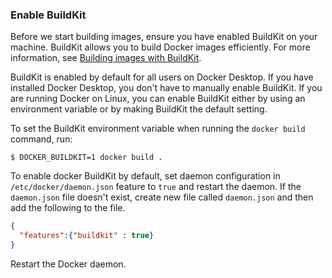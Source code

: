 <!-- This text will be included in Build images topic in the Get started guides -->

### Enable BuildKit

Before we start building images, ensure you have enabled BuildKit on your machine.
BuildKit allows you to build Docker images efficiently. For more information,
see [Building images with BuildKit](/develop/develop-images/build_enhancements/).

BuildKit is enabled by default for all users on Docker Desktop. If you have
installed Docker Desktop, you don't have to manually enable BuildKit. If you are
running Docker on Linux, you can enable BuildKit either by using an environment
variable or by making BuildKit the default setting.

To set the BuildKit environment variable when running the `docker build` command,
run:

```console
$ DOCKER_BUILDKIT=1 docker build .
```

To enable docker BuildKit by default, set daemon configuration in `/etc/docker/daemon.json` feature to `true` and restart the daemon.
If the `daemon.json` file doesn't exist, create new file called `daemon.json` and then add the following to the file.

```json
{
  "features":{"buildkit" : true}
}
```

Restart the Docker daemon.
